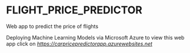 # FLIGHT_PRICE_PREDICTOR
Web app to predict the price of flights

Deploying Machine Learning Models via Microsoft Azure
to view this web app click on _https://carpricepredictorapp.azurewebsites.net_
